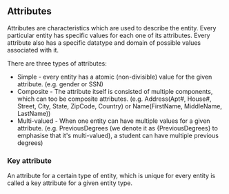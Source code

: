 ## Attributes 
Attributes are characteristics which are used to describe the entity.
Every particular entity has specific values for each one of its attributes.
Every attribute also has a specific datatype and domain of possible values associated with it.

There are three types of attributes: 
- Simple - every entity has a atomic (non-divisible) value for the given attribute. (e.g. gender or SSN)
- Composite - The attribute itself is consisted of multiple components, which can too be composite attributes. (e.g. Address(Apt#, House#, Street, City, State, ZipCode, Country) or Name(FirstName, MiddleName, LastName))
- Multi-valued - When one entity can have multiple values for a given attribute.
(e.g. PreviousDegrees (we denote it as {PreviousDegrees} to emphasise that it's multi-valued), a student can have multiple previous degrees)

### Key attribute 
An attribute for a certain type of entity, which is unique for every entity is called a key attribute for a given entity type.






